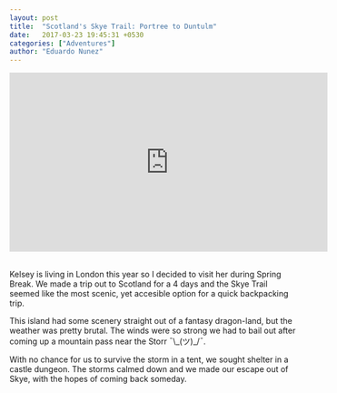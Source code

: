 ```yaml
---
layout: post
title:  "Scotland's Skye Trail: Portree to Duntulm"
date:   2017-03-23 19:45:31 +0530
categories: ["Adventures"]
author: "Eduardo Nunez"
---
```


<div style="text-align: center;"><iframe width="560" height="315" src="https://www.youtube.com/embed/mjk3KmEUm8I" frameborder="0" allowfullscreen></iframe></div>

<br>

Kelsey is living in London this year so I decided to visit her during Spring Break. We made a trip out to Scotland for a 4 days and the Skye Trail seemed like the most scenic, yet accesible option for a quick backpacking trip.


This island had some scenery straight out of a fantasy dragon-land, but the weather was pretty brutal. The winds were so strong we had to bail out after coming up a mountain pass near the Storr  ¯&#92;\_(ツ)\_/¯. 

With no chance for us to survive the storm in a tent, we sought shelter in a castle dungeon. The storms calmed down and we made our escape out of Skye, with the hopes of coming back someday.